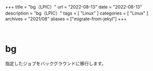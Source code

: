 +++
title = "bg（LPIC）"
url = "2022-08-13"
date = "2022-08-13"
description = "bg（LPIC）"
tags = [
  "Linux"
]
categories = [
  "Linux"
]
archives = "2021/08"
aliases = ["migrate-from-jekyl"]
+++

<br>

# bg

指定したジョブをバックグラウンドに移行します。

